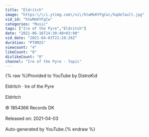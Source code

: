 ```yaml
---
title: "Eldritch"
image: "https:\/\/i.ytimg.com\/vi\/htwMeKYFgCw\/hqdefault.jpg"
vid_id: "htwMeKYFgCw"
categories: "Music"
tags: ["Ire of the Pyre","Eldritch"]
date: "2021-06-16T14:30:40+03:00"
vid_date: "2021-04-03T21:28:26Z"
duration: "PT9M2S"
viewcount: "4"
likeCount: "0"
dislikeCount: "0"
channel: "Ire of the Pyre - Topic"
---
```

{% raw %}Provided to YouTube by DistroKid<br /><br />Eldritch · Ire of the Pyre<br /><br />Eldritch<br /><br />℗ 1854366 Records DK<br /><br />Released on: 2021-04-03<br /><br />Auto-generated by YouTube.{% endraw %}
